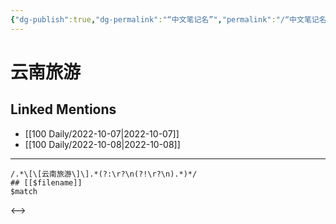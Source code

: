 ```yaml
---
{"dg-publish":true,"dg-permalink":"“中文笔记名”","permalink":"/“中文笔记名”/"}
---
```


# 云南旅游

## Linked Mentions
- [[100 Daily/2022-10-07\|2022-10-07]]
- [[100 Daily/2022-10-08\|2022-10-08]]


---

```expander
/.*\[\[云南旅游\]\].*(?:\r?\n(?!\r?\n).*)*/
## [[$filename]]
$match
```

<-->
